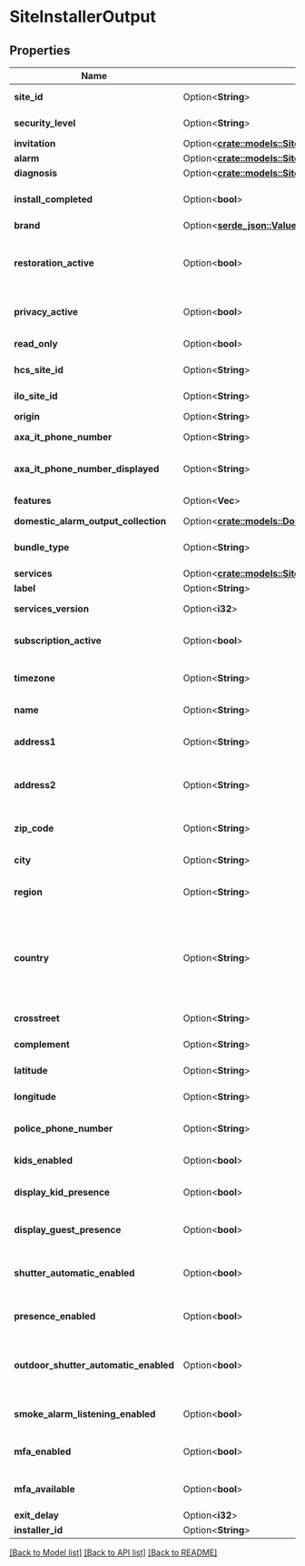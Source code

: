 # SiteInstallerOutput

## Properties

Name | Type | Description | Notes
------------ | ------------- | ------------- | -------------
**site_id** | Option<**String**> | Site identifier. | [optional]
**security_level** | Option<**String**> | Site security level. | [optional]
**invitation** | Option<[**crate::models::SiteInvitationOutput**](SiteInvitationOutput.md)> |  | [optional]
**alarm** | Option<[**crate::models::SiteAlarm**](SiteAlarm.md)> |  | [optional]
**diagnosis** | Option<[**crate::models::SiteDiagnosis**](SiteDiagnosis.md)> |  | [optional]
**install_completed** | Option<**bool**> | Install completed flag. | [optional]
**brand** | Option<[**serde_json::Value**](.md)> | Brand. | [optional]
**restoration_active** | Option<**bool**> | Is a Plug configuration currently being backed up? | [optional]
**privacy_active** | Option<**bool**> | Privacy current status. | [optional]
**read_only** | Option<**bool**> | Read only status. | [optional]
**hcs_site_id** | Option<**String**> | HCS site identifier. | [optional]
**ilo_site_id** | Option<**String**> | ILO site identifier. | [optional]
**origin** | Option<**String**> | Site origin. | [optional]
**axa_it_phone_number** | Option<**String**> | Axa IT phone number. | [optional]
**axa_it_phone_number_displayed** | Option<**String**> | Axa IT phone number formatted. | [optional]
**features** | Option<**Vec<String>**> | Features enabled. | [optional]
**domestic_alarm_output_collection** | Option<[**crate::models::DomesticAlarmOutputCollection**](DomesticAlarmOutputCollection.md)> |  | [optional]
**bundle_type** | Option<**String**> | Bundle type for  ILO. | [optional][default to Home]
**services** | Option<[**crate::models::SiteServicesOutput**](SiteServicesOutput.md)> |  | [optional]
**label** | Option<**String**> | Site label. | [optional]
**services_version** | Option<**i32**> | Site Services Version. | [optional]
**subscription_active** | Option<**bool**> | Is site subscription active. | [optional]
**timezone** | Option<**String**> | Timezone of the site location. | [optional]
**name** | Option<**String**> | Name of the site location. | [optional]
**address1** | Option<**String**> | Address of the site location. | [optional]
**address2** | Option<**String**> | Address complement of the site location. | [optional]
**zip_code** | Option<**String**> | Post code of the site location. | [optional]
**city** | Option<**String**> | City of the site location. | [optional]
**region** | Option<**String**> | Region/State of the site location. | [optional]
**country** | Option<**String**> | Country code of the site location (uppercase two-letter ISO-3166-1 alpha-2 code). | [optional]
**crosstreet** | Option<**String**> | Cross street details. | [optional]
**complement** | Option<**String**> | Address complement. | [optional]
**latitude** | Option<**String**> | Address latitude. | [optional]
**longitude** | Option<**String**> | Address longitude. | [optional]
**police_phone_number** | Option<**String**> | Police phone number of the site area. | [optional]
**kids_enabled** | Option<**bool**> | Enable KIDS feature. | [optional]
**display_kid_presence** | Option<**bool**> | Display presence for Kids. | [optional]
**display_guest_presence** | Option<**bool**> | Display presence for guests. | [optional]
**shutter_automatic_enabled** | Option<**bool**> | Enable automatic shutter (for cameras). | [optional]
**presence_enabled** | Option<**bool**> | Enable user presence display. | [optional]
**outdoor_shutter_automatic_enabled** | Option<**bool**> | Disabled surveillance on disarm (for cameras). | [optional]
**smoke_alarm_listening_enabled** | Option<**bool**> | Enable smoke alarm detection. | [optional]
**mfa_enabled** | Option<**bool**> | Enable Myfox Around. | [optional]
**mfa_available** | Option<**bool**> | Myfox Around  Feature. | [optional]
**exit_delay** | Option<**i32**> |  | [optional]
**installer_id** | Option<**String**> | Installer Id. | [optional]

[[Back to Model list]](../README.md#documentation-for-models) [[Back to API list]](../README.md#documentation-for-api-endpoints) [[Back to README]](../README.md)


